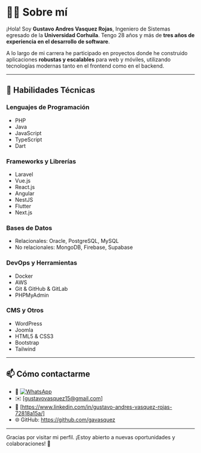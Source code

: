 # 👨‍💻 Sobre mí

¡Hola! Soy **Gustavo Andres Vasquez Rojas**, Ingeniero de Sistemas egresado de la **Universidad Corhuila**. Tengo 28 años y más de **tres años de experiencia en el desarrollo de software**.

A lo largo de mi carrera he participado en proyectos donde he construido aplicaciones **robustas y escalables** para web y móviles, utilizando tecnologías modernas tanto en el frontend como en el backend.

---

## 🧠 Habilidades Técnicas

### Lenguajes de Programación
- PHP
- Java
- JavaScript
- TypeScript
- Dart

### Frameworks y Librerías
- Laravel
- Vue.js
- React.js
- Angular
- NestJS
- Flutter
- Next.js

### Bases de Datos
- Relacionales: Oracle, PostgreSQL, MySQL
- No relacionales: MongoDB, Firebase, Supabase

### DevOps y Herramientas
- Docker
- AWS
- Git & GitHub & GitLab
- PHPMyAdmin

### CMS y Otros
- WordPress
- Joomla
- HTML5 & CSS3
- Bootstrap
- Tailwind
---

## 📫 Cómo contactarme

- 📱 [![WhatsApp](https://img.shields.io/badge/WhatsApp-25D366?style=flat&logo=whatsapp&logoColor=white)](https://wa.me/573004406300)
- ✉️ [gustavovasquez15@gmail.com]
- 💼 [https://www.linkedin.com/in/gustavo-andres-vasquez-rojas-72818a15a/]
- 🌐 GitHub: https://github.com/gavasquez

---

Gracias por visitar mi perfil. ¡Estoy abierto a nuevas oportunidades y colaboraciones! 🚀
